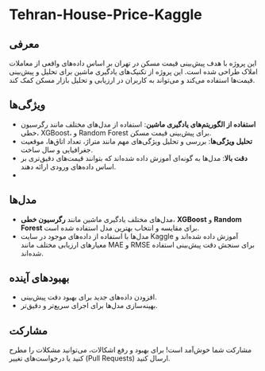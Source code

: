 # Tehran-House-Price-Kaggle

## معرفی
این پروژه با هدف پیش‌بینی قیمت مسکن در تهران بر اساس داده‌های واقعی از معاملات املاک طراحی شده است. این پروژه از تکنیک‌های یادگیری ماشین برای تحلیل و پیش‌بینی قیمت‌ها استفاده می‌کند و می‌تواند به کاربران در ارزیابی و تحلیل بازار مسکن کمک کند.

## ویژگی‌ها
- **استفاده از الگوریتم‌های یادگیری ماشین**: استفاده از مدل‌های مختلف مانند رگرسیون خطی، XGBoost، و Random Forest برای پیش‌بینی قیمت مسکن.
- **تحلیل ویژگی‌ها**: بررسی و تحلیل ویژگی‌های مهم مانند متراژ، تعداد اتاق‌ها، موقعیت جغرافیایی و سال ساخت.
- **دقت بالا**: مدل‌ها به گونه‌ای آموزش داده شده‌اند که بتوانند قیمت‌های دقیق‌تری بر اساس داده‌های ورودی ارائه دهند.
- 
## مدل‌ها
- مدل‌های مختلف یادگیری ماشین مانند **رگرسیون خطی**، **XGBoost** و **Random Forest** برای مقایسه و انتخاب بهترین مدل استفاده شده است.
- مدل‌ها با استفاده از داده‌های موجود در سایت Kaggle آموزش داده شده‌اند و معیارهای ارزیابی مختلف مانند MAE و RMSE برای سنجش دقت پیش‌بینی استفاده شده‌اند.

## بهبودهای آینده
- افزودن داده‌های جدید برای بهبود دقت پیش‌بینی.
- بهینه‌سازی مدل‌ها برای اجرای سریع‌تر و دقیق‌تر.

## مشارکت
مشارکت شما خوش‌آمد است! برای بهبود و رفع اشکالات، می‌توانید مشکلات را مطرح کنید یا درخواست‌های تغییر (Pull Requests) ارسال کنید.
